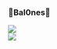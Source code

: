 ### 🌻Bal0nes🌻
<p>
  <a>
    <img src="https://skillicons.dev/icons?i=discord,bots,github,ts,nodejs" /><br>
    <img src="https://skillicons.dev/icons?i=html,css,mongodb,bash,git,vscode" />
  </a>
</p>

<!--
**Bal0nes/bal0nes** is a ✨ _special_ ✨ repository because its `README.md` (this file) appears on your GitHub profile.

Here are some ideas to get you started:

- 🔭 Trabajando en Amon 
- 🌱 Trabajo: JavasScript, TypeScript, Visual Studio Code, MongoDB, Bash
-->
